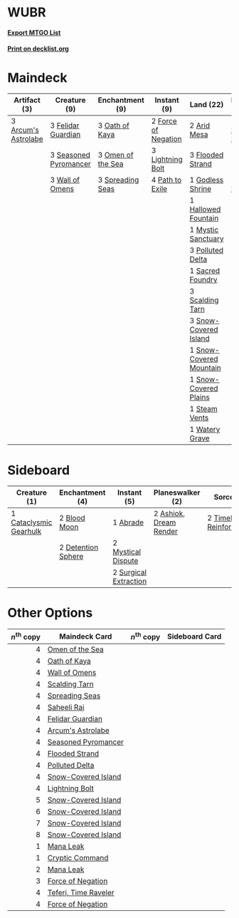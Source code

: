 # WUBR

#### [Export MTGO List](../collection/WUBR/WUBR.txt)
#### [Print on decklist.org](http://decklist.org/?deckmain=3%09Arcum's%20Astrolabe%0A2%09Arid%20Mesa%0A3%09Felidar%20Guardian%0A3%09Flooded%20Strand%0A2%09Force%20of%20Negation%0A1%09Godless%20Shrine%0A1%09Hallowed%20Fountain%0A2%09Jace,%20the%20Mind%20Sculptor%0A3%09Lightning%20Bolt%0A1%09Mystic%20Sanctuary%0A3%09Oath%20of%20Kaya%0A3%09Omen%20of%20the%20Sea%0A4%09Path%20to%20Exile%0A3%09Polluted%20Delta%0A1%09Sacred%20Foundry%0A3%09Saheeli%20Rai%0A3%09Scalding%20Tarn%0A3%09Seasoned%20Pyromancer%0A3%09Snow-Covered%20Island%0A1%09Snow-Covered%20Mountain%0A1%09Snow-Covered%20Plains%0A3%09Spreading%20Seas%0A1%09Steam%20Vents%0A3%09Teferi,%20Time%20Raveler%0A3%09Wall%20of%20Omens%0A1%09Watery%20Grave&deckside=1%09Abrade%0A2%09Ashiok,%20Dream%20Render%0A2%09Blood%20Moon%0A1%09Cataclysmic%20Gearhulk%0A2%09Detention%20Sphere%0A2%09Mystical%20Dispute%0A2%09Surgical%20Extraction%0A2%09Timely%20Reinforcements%0A1%09Yorion,%20Sky%20Nomad)
# Maindeck

|                                         Artifact (3)                                         |                                          Creature (9)                                          |                                      Enchantment (9)                                       |                                         Instant (9)                                          |                                            Land (22)                                             |                                          Planeswalker (8)                                          |
|----------------------------------------------------------------------------------------------|------------------------------------------------------------------------------------------------|--------------------------------------------------------------------------------------------|----------------------------------------------------------------------------------------------|--------------------------------------------------------------------------------------------------|----------------------------------------------------------------------------------------------------|
|3 [Arcum's Astrolabe](http://gatherer.wizards.com/Pages/Card/Details.aspx?multiverseid=464169)|3 [Felidar Guardian](http://gatherer.wizards.com/Pages/Card/Details.aspx?multiverseid=423686)   |3 [Oath of Kaya](http://gatherer.wizards.com/Pages/Card/Details.aspx?multiverseid=461136)   |2 [Force of Negation](http://gatherer.wizards.com/Pages/Card/Details.aspx?multiverseid=464001)|2 [Arid Mesa](http://gatherer.wizards.com/Pages/Card/Details.aspx?multiverseid=405092)            |2 [Jace, the Mind Sculptor](http://gatherer.wizards.com/Pages/Card/Details.aspx?multiverseid=442051)|
|                                                                                              |3 [Seasoned Pyromancer](http://gatherer.wizards.com/Pages/Card/Details.aspx?multiverseid=464094)|3 [Omen of the Sea](http://gatherer.wizards.com/Pages/Card/Details.aspx?multiverseid=476309)|3 [Lightning Bolt](http://gatherer.wizards.com/Pages/Card/Details.aspx?multiverseid=806)      |3 [Flooded Strand](http://gatherer.wizards.com/Pages/Card/Details.aspx?multiverseid=405098)       |3 [Saheeli Rai](http://gatherer.wizards.com/Pages/Card/Details.aspx?multiverseid=417759)            |
|                                                                                              |3 [Wall of Omens](http://gatherer.wizards.com/Pages/Card/Details.aspx?multiverseid=247400)      |3 [Spreading Seas](http://gatherer.wizards.com/Pages/Card/Details.aspx?multiverseid=190405) |4 [Path to Exile](http://gatherer.wizards.com/Pages/Card/Details.aspx?multiverseid=220511)    |1 [Godless Shrine](http://gatherer.wizards.com/Pages/Card/Details.aspx?multiverseid=405099)       |3 [Teferi, Time Raveler](http://gatherer.wizards.com/Pages/Card/Details.aspx?multiverseid=461148)   |
|                                                                                              |                                                                                                |                                                                                            |                                                                                              |1 [Hallowed Fountain](http://gatherer.wizards.com/Pages/Card/Details.aspx?multiverseid=97071)     |                                                                                                    |
|                                                                                              |                                                                                                |                                                                                            |                                                                                              |1 [Mystic Sanctuary](http://gatherer.wizards.com/Pages/Card/Details.aspx?multiverseid=473209)     |                                                                                                    |
|                                                                                              |                                                                                                |                                                                                            |                                                                                              |3 [Polluted Delta](http://gatherer.wizards.com/Pages/Card/Details.aspx?multiverseid=405104)       |                                                                                                    |
|                                                                                              |                                                                                                |                                                                                            |                                                                                              |1 [Sacred Foundry](http://gatherer.wizards.com/Pages/Card/Details.aspx?multiverseid=405106)       |                                                                                                    |
|                                                                                              |                                                                                                |                                                                                            |                                                                                              |3 [Scalding Tarn](http://gatherer.wizards.com/Pages/Card/Details.aspx?multiverseid=405107)        |                                                                                                    |
|                                                                                              |                                                                                                |                                                                                            |                                                                                              |3 [Snow-Covered Island](http://gatherer.wizards.com/Pages/Card/Details.aspx?multiverseid=121130)  |                                                                                                    |
|                                                                                              |                                                                                                |                                                                                            |                                                                                              |1 [Snow-Covered Mountain](http://gatherer.wizards.com/Pages/Card/Details.aspx?multiverseid=121233)|                                                                                                    |
|                                                                                              |                                                                                                |                                                                                            |                                                                                              |1 [Snow-Covered Plains](http://gatherer.wizards.com/Pages/Card/Details.aspx?multiverseid=121267)  |                                                                                                    |
|                                                                                              |                                                                                                |                                                                                            |                                                                                              |1 [Steam Vents](http://gatherer.wizards.com/Pages/Card/Details.aspx?multiverseid=405109)          |                                                                                                    |
|                                                                                              |                                                                                                |                                                                                            |                                                                                              |1 [Watery Grave](http://gatherer.wizards.com/Pages/Card/Details.aspx?multiverseid=405114)         |                                                                                                    |


# Sideboard

|                                          Creature (1)                                           |                                       Enchantment (4)                                       |                                          Instant (5)                                           |                                        Planeswalker (2)                                         |                                           Sorcery (2)                                            |    Unknown (1)    |
|-------------------------------------------------------------------------------------------------|---------------------------------------------------------------------------------------------|------------------------------------------------------------------------------------------------|-------------------------------------------------------------------------------------------------|--------------------------------------------------------------------------------------------------|-------------------|
|1 [Cataclysmic Gearhulk](http://gatherer.wizards.com/Pages/Card/Details.aspx?multiverseid=417582)|2 [Blood Moon](http://gatherer.wizards.com/Pages/Card/Details.aspx?multiverseid=45386)       |1 [Abrade](http://gatherer.wizards.com/Pages/Card/Details.aspx?multiverseid=430772)             |2 [Ashiok, Dream Render](http://gatherer.wizards.com/Pages/Card/Details.aspx?multiverseid=461155)|2 [Timely Reinforcements](http://gatherer.wizards.com/Pages/Card/Details.aspx?multiverseid=220074)|1 Yorion, Sky Nomad|
|                                                                                                 |2 [Detention Sphere](http://gatherer.wizards.com/Pages/Card/Details.aspx?multiverseid=460139)|2 [Mystical Dispute](http://gatherer.wizards.com/Pages/Card/Details.aspx?multiverseid=473020)   |                                                                                                 |                                                                                                  |                   |
|                                                                                                 |                                                                                             |2 [Surgical Extraction](http://gatherer.wizards.com/Pages/Card/Details.aspx?multiverseid=397706)|                                                                                                 |                                                                                                  |                   |


# Other Options

|*n*<sup>th</sup> copy|                                         Maindeck Card                                         |*n*<sup>th</sup> copy|Sideboard Card|
|--------------------:|-----------------------------------------------------------------------------------------------|---------------------|--------------|
|                    4|[Omen of the Sea](http://gatherer.wizards.com/Pages/Card/Details.aspx?multiverseid=476309)     |                     |              |
|                    4|[Oath of Kaya](http://gatherer.wizards.com/Pages/Card/Details.aspx?multiverseid=461136)        |                     |              |
|                    4|[Wall of Omens](http://gatherer.wizards.com/Pages/Card/Details.aspx?multiverseid=247400)       |                     |              |
|                    4|[Scalding Tarn](http://gatherer.wizards.com/Pages/Card/Details.aspx?multiverseid=405107)       |                     |              |
|                    4|[Spreading Seas](http://gatherer.wizards.com/Pages/Card/Details.aspx?multiverseid=190405)      |                     |              |
|                    4|[Saheeli Rai](http://gatherer.wizards.com/Pages/Card/Details.aspx?multiverseid=417759)         |                     |              |
|                    4|[Felidar Guardian](http://gatherer.wizards.com/Pages/Card/Details.aspx?multiverseid=423686)    |                     |              |
|                    4|[Arcum's Astrolabe](http://gatherer.wizards.com/Pages/Card/Details.aspx?multiverseid=464169)   |                     |              |
|                    4|[Seasoned Pyromancer](http://gatherer.wizards.com/Pages/Card/Details.aspx?multiverseid=464094) |                     |              |
|                    4|[Flooded Strand](http://gatherer.wizards.com/Pages/Card/Details.aspx?multiverseid=405098)      |                     |              |
|                    4|[Polluted Delta](http://gatherer.wizards.com/Pages/Card/Details.aspx?multiverseid=405104)      |                     |              |
|                    4|[Snow-Covered Island](http://gatherer.wizards.com/Pages/Card/Details.aspx?multiverseid=121130) |                     |              |
|                    4|[Lightning Bolt](http://gatherer.wizards.com/Pages/Card/Details.aspx?multiverseid=806)         |                     |              |
|                    5|[Snow-Covered Island](http://gatherer.wizards.com/Pages/Card/Details.aspx?multiverseid=121130) |                     |              |
|                    6|[Snow-Covered Island](http://gatherer.wizards.com/Pages/Card/Details.aspx?multiverseid=121130) |                     |              |
|                    7|[Snow-Covered Island](http://gatherer.wizards.com/Pages/Card/Details.aspx?multiverseid=121130) |                     |              |
|                    8|[Snow-Covered Island](http://gatherer.wizards.com/Pages/Card/Details.aspx?multiverseid=121130) |                     |              |
|                    1|[Mana Leak](http://gatherer.wizards.com/Pages/Card/Details.aspx?multiverseid=45242)            |                     |              |
|                    1|[Cryptic Command](http://gatherer.wizards.com/Pages/Card/Details.aspx?multiverseid=438614)     |                     |              |
|                    2|[Mana Leak](http://gatherer.wizards.com/Pages/Card/Details.aspx?multiverseid=45242)            |                     |              |
|                    3|[Force of Negation](http://gatherer.wizards.com/Pages/Card/Details.aspx?multiverseid=464001)   |                     |              |
|                    4|[Teferi, Time Raveler](http://gatherer.wizards.com/Pages/Card/Details.aspx?multiverseid=461148)|                     |              |
|                    4|[Force of Negation](http://gatherer.wizards.com/Pages/Card/Details.aspx?multiverseid=464001)   |                     |              |

